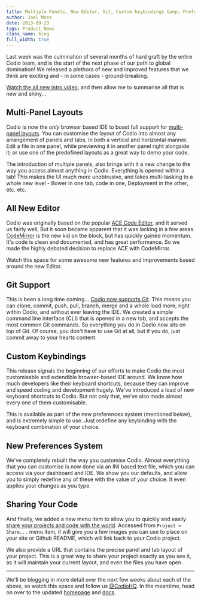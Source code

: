```yaml
---
title: Multiple Panels, New Editor, Git, Custom keybindings &amp; Preferences
author: Joel Moss
date: 2013-09-23
tags: Product News
class_name: blog
full_width: true
---
```


Last week was the culmination of several months of hard graft by the entire Codio team, and is the start of the next phase of our path to global domination! We released a plethora of new and improved features that we think are exciting and - in some cases - ground-breaking.

[Watch the all new intro video](https://player.vimeo.com/video/74220594?autoplay=1&hd=1), and then allow me to summarise all that is new and shiny...

## Multi-Panel Layouts

Codio is now the *only* browser based IDE to boast full support for [multi-panel layouts](/#panels). You can customise the layout of Codio into almost any arrangement of panels and tabs, in both a vertical and horizontal manner. Edit a file in one panel, while previewing it in another panel right alongside it; or use one of the predefined layouts as a great way to demo your code.

The introduction of multiple panels, also brings with it a new change to the way you access almost anything in Codio. Everything is opened within a tab! This makes the UI much more unobtrusive, and takes multi-tasking to a whole new level - Bower in one tab, code in one, Deployment in the other, etc. etc.

## All New Editor

Codio was originally based on the popular [ACE Code Editor](http://ace.c9.io/), and it served us fairly well, But it soon became apparent that it was lacking in a few areas. [CodeMirror](http://codemirror.net/) is the new kid on the block, but has quickly gained momentum. It's code is clean and documented, and has great performance. So we made the highly debated decision to replace ACE with CodeMirror.

Watch this space for some awesome new features and improvements based around the new Editor.

## Git Support

This is been a long time coming... [Codio now supports Git](/#sourcecontrol). This means you can clone, commit, push, pull, branch, merge and a whole load more, right within Codio, and without ever leaving the IDE. We created a simple command line interface (CLI) that is opened in a new tab, and accepts the most common Git commands. So everything you do in Codio now sits on top of Git. Of course, you don't have to use Git at all, but if you do, just commit away to your hearts content.

## Custom Keybindings

This release signals the beginning of our efforts to make Codio the most customisable and extendible browser-based IDE around. We know how much developers like their keyboard shortcuts, because they can improve and speed coding and development hugely. We've introduced a load of new keyboard shortcuts to Codio. But not only that, we've also made almost every one of them customisable.

This is available as part of the new preferences system (mentioned below), and is extremely simple to use. Just redefine any keybinding with the keyboard combination of your choice.

## New Preferences System

We've completely rebuilt the way you customise Codio. Almost everything that you can customise is now done via an INI based text file, which you can access via your dashboard and IDE. We show you our defaults, and allow you to simply redefine any of these with the value of your choice. It even applies your changes as you type.

## Sharing Your Code

And finally, we added a new menu item to allow you to quickly and easily [share your projects and code with the world](/share-your-code). Accessed from `Project > Share...` menu item, it will give you a few images you can use to place on your site or Github README, which will link back to your Codio project.

We also provide a URL that contains the precise panel and tab layout of your project. This is a great way to share your project exactly as you see it, as it will maintain your current layout, and even the files you have open.

---

We'll be blogging in more detail over the next few weeks about each of the above, so watch this space and follow us [@CodioHQ](https://twitter.com/CodioHQ). In the meantime, head on over to the updated [homepage](/) and [docs](/docs).